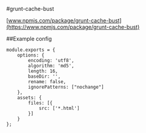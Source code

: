 #grunt-cache-bust

[www.npmjs.com/package/grunt-cache-bust](https://www.npmjs.com/package/grunt-cache-bust)


##Example config

```
module.exports = {
    options: {
        encoding: 'utf8',
        algorithm: 'md5',
        length: 16,
        baseDir: '',
        rename: false,
        ignorePatterns: ["nochange"]
    },
    assets: {
        files: [{
            src: ['*.html']
        }]
    }
};
```

